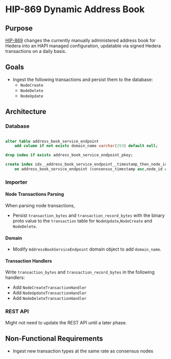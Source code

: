 # HIP-869 Dynamic Address Book

## Purpose

[HIP-869](https://hips.hedera.com/hip/hip-869) changes the currently manually administered address book for Hedera into an HAPI managed configuration, updatable via signed Hedera transactions on a daily basis.

## Goals

- Ingest the following transactions and persist them to the database:
  - `NodeCreate`
  - `NodeDelete`
  - `NodeUpdate`

## Architecture

### Database

```sql

alter table address_book_service_endpoint
    add column if not exists domain_name varchar(253) default null;

drop index if exists address_book_service_endpoint_pkey;

create index idx__address_book_service_endpoint__timestamp_then_node_id
    on address_book_service_endpoint (consensus_timestamp asc,node_id asc);

```

### Importer

#### Node Transactions Parsing

When parsing node transactions,

- Persist `transaction_bytes` and `transaction_record_bytes` with the binary proto value to the `transaction` table for `NodeUpdate`,`NodeCreate` and `NodeDelete`.

#### Domain

- Modify `AddressBookServiceEndpoint` domain object to add `domain_name`.

#### Transaction Handlers

Write `transaction_bytes` and `transaction_record_bytes` in the following handlers:

- Add `NodeCreateTransactionHandler`
- Add `NodeUpdateTransactionHandler`
- Add `NodeDeleteTransactionHandler`

### REST API

Might not need to update the REST API until a later phase.

## Non-Functional Requirements

- Ingest new transaction types at the same rate as consensus nodes
